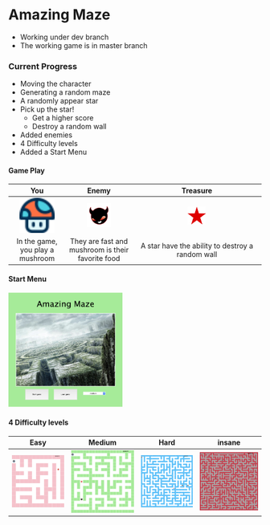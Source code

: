 # **Amazing Maze**
- Working under dev branch
- The working game is in master branch

### Current Progress
- Moving the character
- Generating a random maze
- A randomly appear star
- Pick up the star!
  - Get a higher score
  - Destroy a random wall
- Added enemies
- 4 Difficulty levels
- Added a Start Menu

#### Game Play
| You | Enemy | Treasure |
| :------: | :------: | :------:|
|<img src="img/mushroom.png" width="70%">|<img src="img/enemy.png" width="40%">|<img src="img/star.png" width="15%">|
| In the game, you play a mushroom |They are fast and mushroom is their favorite food | A star have the ability to destroy a random wall |

#### Start Menu
<img src="img/menu.png" width="45%">

#### 4 Difficulty levels
| Easy | Medium | Hard | insane |
| -------- | -------- | -------- | -------- |
| <img src="img/easy.png" width="100%"> | <img src="img/mid.png" width="100%"> | <img src="img/hard.png" width="100%"> | <img src="img/ins.png" width="100%"> |
